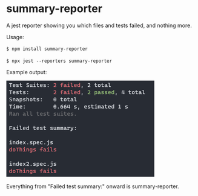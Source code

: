 # summary-reporter

A jest reporter showing you which files and tests failed, and nothing more.

Usage:

```shell
$ npm install summary-reporter

$ npx jest --reporters summary-reporter
```

Example output:

![a screenshot of summary-reporter](screenshot.png)

Everything from "Failed test summary:" onward is summary-reporter.